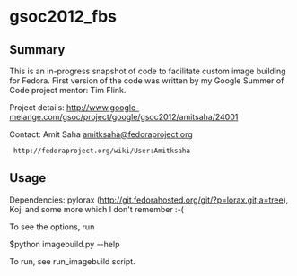 gsoc2012_fbs
============

Summary
-------

This is an in-progress snapshot of code to facilitate custom image building
for Fedora. First version of the code was written by my Google Summer of Code
project mentor: Tim Flink.

Project details: http://www.google-melange.com/gsoc/project/google/gsoc2012/amitsaha/24001

Contact: Amit Saha <amitksaha@fedoraproject.org>

	 http://fedoraproject.org/wiki/User:Amitksaha


Usage
-----
Dependencies: pylorax (http://git.fedorahosted.org/git/?p=lorax.git;a=tree), Koji and some more which I don't remember :-(

To see the options, run 

$python imagebuild.py --help

To run, see run_imagebuild script. 